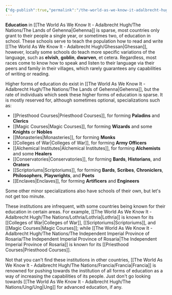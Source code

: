 ```yaml
---
{"dg-publish":true,"permalink":"/the-world-as-we-know-it-adalbrecht-hugh/education-in-gehenna/"}
---
```


**Education** in [[The World As We Know It - Adalbrecht Hugh/The Nations/The Lands of Gehenna\|Gehenna]] is sparse, most countries only grant to their people a single year, or sometimes two, of education in school. These schools serve to teach the population how to read and write [[The World As We Know It - Adalbrecht Hugh/Ghessan\|Ghessan]], however, locally some schools do teach more specific variations of the language, such as **elvish**, **goblin**, **dwarven**, et cetera. Regardless, most races come to know how to speak and listen to their language via their peers and family in their villages, which rarely guarantees any capabilities of writing or reading.

Higher forms of education do exist in [[The World As We Know It - Adalbrecht Hugh/The Nations/The Lands of Gehenna\|Gehenna]], but the rate of individuals which seek these higher forms of education is sparse. It is mostly reserved for, although sometimes optional, specializations such as:
- [[Priesthood Courses\|Priesthood Courses]], for forming **Paladins** and **Clerics**
- [[Magic Courses\|Magic Courses]], for forming **Wizards** and some **Knights** or **Nobles**
- [[Monasteries\|Monasteries]], for forming **Monks**
- [[Colleges of War\|Colleges of War]], for forming **Army Officers**
- [[Alchemical Institutes\|Alchemical Institutes]], for forming **Alchemists** and some **Healers**
- [[Conservatories\|Conservatories]], for forming **Bards**, **Historians**, and **Orators**
- [[Scriptoriums\|Scriptoriums]], for forming **Bards**, **Scribes**, **Chroniclers**, **Philosophers**, **Playwrights**, and **Poets**
- [[Enclaves\|Enclaves]], for forming **Artificers** and **Engineers**

Some other minor specializations also have schools of their own, but let's not get too minute.

These institutions are infrequent, with some countries being known for their education in certain areas. For example, [[The World As We Know It - Adalbrecht Hugh/The Nations/Lothria/Lothria\|Lothria]] is known for its [[Colleges of War\|Colleges of War]], [[Scriptoriums\|Scriptoriums]], and [[Magic Courses\|Magic Courses]]; while [[The World As We Know It - Adalbrecht Hugh/The Nations/The Independent Imperial Province of Rosaria/The Independent Imperial Province of Rosaria\|The Independent Imperial Province of Rosaria]] is known for its [[Priesthood Courses\|Priesthood Courses]].

Not that you can't find these institutions in other countries, [[The World As We Know It - Adalbrecht Hugh/The Nations/Francia/Francia\|Francia]] is renowned for pushing towards the institution of all forms of education as a way of increasing the capabilities of its people. Just don't go looking towards [[The World As We Know It - Adalbrecht Hugh/The Nations/Ung/Ung\|Ung]] for advanced education, if any.